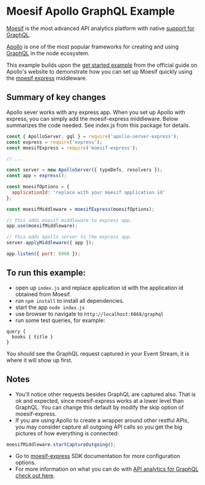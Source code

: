 # Moesif Apollo GraphQL Example


[Moesif](https://www.moesif.com) is the most advanced API analytics platform with native [support for GraphQL](https://www.moesif.com/docs/platform/graphql/).

[Apollo](https://www.apollographql.com/) is one of the most popular frameworks for creating and using [GraphQL](https://graphql.org/learn/) in the node ecosystem.

This example builds upon the [get started example](https://www.apollographql.com/docs/apollo-server/essentials/server.html#middleware) from the official guide on Apollo's website to demonstrate how you can set up Moesif quickly using the [moesif express](https://www.moesif.com/docs/server-integration/express/) middleware.


## Summary of key changes

Apollo sever works with any express app. When you set up Apollo with express, you can simply add the moesif-express
middleware. Below summarizes the code needed. See index.js from this package for details.

```javascript
const { ApolloServer, gql } = require('apollo-server-express');
const express = require('express');
const moesifExpress = require('moesif-express');

// ...

const server = new ApolloServer({ typeDefs, resolvers });
const app = express();

const moesifOptions = {
  applicationId: 'replace with your moesif application id'
};

const moesifMiddleware = moesifExpress(moesifOptions);

// this adds moesif middleware to express app.
app.use(moesifMiddleware);

// this adds apollo server to the express app.
server.applyMiddleware({ app });

app.listen({ port: 6868 });

```


## To run this example:

- open up `index.js` and replace application id with the application id obtained from Moesif.
- run `npm install` to install all dependencies.
- start the app `node index.js`
- use browser to navigate to `http://localhost:6868/graphql`
- run some test queries, for example:

```
query {
  books { title }
}

```

You should see the GraphQL request captured in your Event Stream, it is where it will show up first.

## Notes

- You'll notice other requests besides GraphQL are captured also. That is ok and expected, since moesif-express
works at a lower level than GraphQL. You can change this default by modify the skip option of moesif-express.
- If you are using Apollo to create a wrapper around other restful APIs, you may consider capture all outgoing API calls so you get the big pictures of how everything is connected:

```javascript
moesifMiddleware.startCaptureOutgoing();

```
- Go to [moesif-express](https://github.com/Moesif/moesif-express) SDK documentation for more configuration options.
- For more information on what you can do with [API analytics for GraphQL check out here](https://www.moesif.com/docs/platform/graphql/).

